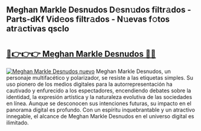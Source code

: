 ## Meghan Markle Desnudos D𝚎sn𝚞dos filtr𝚊dos - Parts-dKf Vid𝚎os filtr𝚊dos - N𝚞evas f𝚘tos atr𝚊ctivas qscIo

# <h2><a href="http://mb8b1sg.tromn.icu/?c=Meghan+Markle+Desnudos">🔗👉👉👉 Meghan Markle Desnudos 🔗🔗</a></h2>

[![Meghan Markle Desnudos nuevo](https://i.imgur.com/pEAQMta.gif)](http://mb8b1sg.tromn.icu/?c=Meghan+Markle+Desnudos)
Meghan Markle Desnudos, un personaje multifacético y polarizador, se resiste a las etiquetas simples. Su uso pionero de los medios digitales para la autorrepresentación ha cautivado y enfurecido a los espectadores, encendiendo debates sobre la identidad, la expresión artística y la naturaleza evolutiva de las sociedades en línea. Aunque se desconocen sus intenciones futuras, su impacto en el panorama digital es profundo. Con un espíritu inquebrantable y un atractivo innegable, el alcance de Meghan Markle Desnudos en el universo digital es ilimitado.
